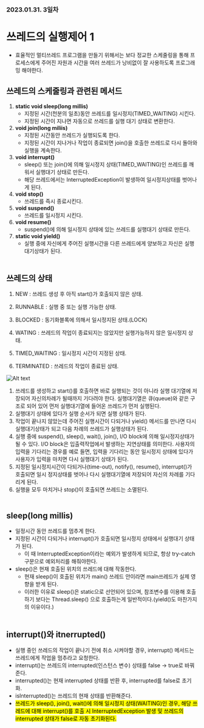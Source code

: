 ### 2023.01.31. 3일차
# 쓰레드의 실행제어 1
- 효율적인 멀티쓰레드 프로그램을 만들기 위해서는 보다 정교한 스케줄링을 통해 프로세스에게 주어진 자원과 시간을 여러 쓰레드가 낭비없이 잘 사용하도록 프로그래밍 해야한다.<br>
## 쓰레드의 스케줄링과 관련된 메서드
1. **static void sleep(long millis)**
    - 지정된 시간(천분의 일초)동안 쓰레드를 일시정지(TIMED_WAITING) 시킨다.
    - 지정된 시간이 지나면 자동으로 쓰레드를 실행 대기 상태로 변환한다.
2. **void join(long miliis)**
    - 지정된 시간동안 쓰레드가 실행되도록 한다.
    - 지정된 시간이 지나거나 작업이 종료되면 join()을 호출한 쓰레드로 다시 돌아와 실행을 계속한다.
3. **void interrupt()**
    - sleep() 또는 join()에 의해 일시정지 상태(TIMED_WAITING)인 쓰레드를 깨워서 실행대기 상태로 만든다.
    - 해당 쓰레드에서는 InterruptedException이 발생하여 일시정지상태를 벗어나게 된다.
4. **void stop()**
    - 쓰레드를 즉시 종료시킨다.
5. **void suspend()**
    - 쓰레드를 일시정지 시킨다.
6. **void resume()**
    - suspend()에 의해 일시정지 상태에 있는 쓰레드를 실행대기 상태로 만든다.
7. **static void yield()**
    - 실행 중에 자신에게 주어진 실행시간을 다른 쓰레드에게 양보하고 자신은 실행대기상태가 된다.<br><br>
## 쓰레드의 상태
1. NEW : 쓰레드 생성 후 아직 start()가 호출되지 않은 상태.

2. RUNNABLE : 실행 중 또는 실행 가능한 상태.

3. BLOCKED : 동기화블록에 의해서 일시정지된 상태.(LOCK)

4. WATING : 쓰레드의 작업이 종료되지는 않았지만 실행가능하지 않은 일시정지 상태.

5. TIMED_WAITING : 일시정지 시간이 지정된 상태.

6. TERMINATED : 쓰레드의 작업이 종료된 상태.

![Alt text](https://raw.githubusercontent.com/yonggyo1125/curriculum300H/main/1.JAVA%2884%EC%8B%9C%EA%B0%84%29/17%EC%9D%BC%EC%B0%A8%283h%29%20-%20%EC%93%B0%EB%A0%88%EB%93%9C/images/%EC%93%B0%EB%A0%88%EB%93%9C%EC%9D%98_%EC%83%81%ED%83%9C.png)
1. 쓰레드를 생성하고 start()를 호출하면 바로 실행되는 것이 아니라 실행 대기열에 저장되어 자신의차례가 될때까지 기다려야 한다. 실행대기열은 큐(queue)와 같은 구조로 되어 있어 먼저 실행대기열에 들어온 쓰레드가 먼저 실행된다.
2. 실행대기 상태에 있다가 실행 순서가 되면 실행 상태가 된다.
3. 작업이 끝나지 않았는데 주어진 실행시간이 다되거나 yield() 메서드를 만나면 다시 실행대기상태가 되고 다음 차례의 쓰레드가 실행상태가 된다.
4. 실행 중에 suspend(), sleep(), wait(), join(), I/O block에 의해 일시정지상태가 될 수 있다. I/O block은 입출력작업에서 발생하는 지연상태를 의미한다. 사용자의 입력을 기다리는 경우를 예로 들면, 입력을 기다리는 동안 일시정지 상태에 있다가 사용자가 입력을 마치면 다시 실행대기 상태가 된다.
5. 지정된 일시정지시간이 다되거나(time-out), notify(), resume(), interrupt()가 호출되면 일시 정지상태를 벗어나 다시 실행대기열에 저장되어 자신의 차례를 기다리게 된다.
6. 실행을 모두 마치거나 stop()이 호출되면 쓰레드는 소멸된다.<br><br>
## sleep(long millis)
- 일정시간 동안 쓰레드를 멈추게 한다.
- 지정된 시간이 다되거나 interrupt()가 호출되면 일시정지 상태에서 실행대기 상태가 된다.
    - 이 때 InterruptedException이라는 예외가 발생하게 되므로, 항상 try-catch 구문으로 예외처리를 해줘야한다.
- sleep()은 현재 호출된 위치의 쓰레드에 대해 작동한다.
    - 현재 sleep()이 호출된 위치가 main() 쓰레드 안이라면 main쓰레드가 실제 영향을 받게 된다.
    - 이러한 이유로 sleep()은 static으로 선언되어 있으며, 참조변수를 이용해 호출하기 보다는 Thread.sleep()
      으로 호출하는게 일반적이다.(yield()도 마찬가지의 이유이다.)<br><br>
## interrupt()와 itnerrupted()
- 실행 중인 쓰레드의 작업이 끝나기 전에 취소 시켜야할 경우, interrupt() 메서드는 쓰레드에게 작업을 멈추라고 요청한다.
- interrupt()는 쓰레드의 interrupted(인스턴스 변수) 상태를 false -> true로 바꿔준다.
- interrupted()는 현재 interrupted 상태를 반환 후, interrupted를 false로 초기화.
- isInterrupted()는 쓰레드의 현재 상태를 반환해준다.
- <mark>쓰레드가 sleep(), join(), wait()에 의해 일시정지 상태(WAITING)인 경우, 해당 쓰레드에 대해 interrupt()를 호출 시
  InterruptedException 발생 및 쓰레드의 interrupted 상태가 false로 자동 초기화된다.</mark>